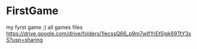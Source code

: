 # FirstGame
 my fyrst game ;)
all games files https://drive.google.com/drive/folders/1lecssQ66_p9m7wIfYrEt5lgk69TtY3xS?usp=sharing 
